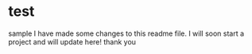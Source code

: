 # test
sample
 I have made some changes to this readme file. I will soon start a  project and will update here!
 thank you
